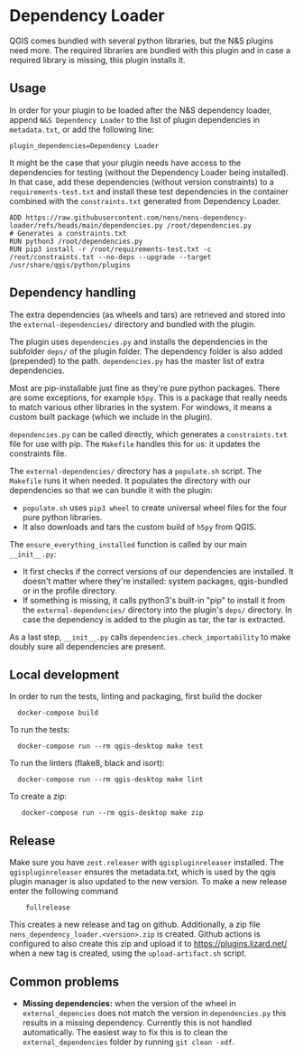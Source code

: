 # Dependency Loader

QGIS comes bundled with several python libraries, but the N&S plugins need more. The required libraries are bundled with this plugin and in case a required library is missing, this plugin installs it.

## Usage

In order for your plugin to be loaded after the N&S dependency loader, append `N&S Dependency Loader` to the list of plugin dependencies in `metadata.txt`, or add the following line:

```
plugin_dependencies=Dependency Loader
```

It might be the case that your plugin needs have access to the dependencies for testing (without the Dependency Loader being installed). In that case, add these dependencies (without version constraints) to a `requirements-test.txt` and install these test dependencies in the container combined with the `constraints.txt` generated from Dependency Loader.

```
ADD https://raw.githubusercontent.com/nens/nens-dependency-loader/refs/heads/main/dependencies.py /root/dependencies.py
# Generates a constraints.txt
RUN python3 /root/dependencies.py
RUN pip3 install -r /root/requirements-test.txt -c /root/constraints.txt --no-deps --upgrade --target /usr/share/qgis/python/plugins
```

## Dependency handling

The extra dependencies (as wheels and tars) are retrieved and stored into the
`external-dependencies/` directory and bundled with the plugin. 

The plugin uses `dependencies.py` and installs the dependencies in the subfolder `deps/` of
the plugin folder. The dependency folder is also added (prepended) to the path. `dependencies.py` has the master list of extra dependencies.

Most are pip-installable just fine as they're pure python packages. There are some exceptions, for example `h5py`. This is a package that really needs to match various other libraries in the system. For windows, it means a custom built package (which we include in the plugin).

`dependencies.py` can be called directly, which generates a `constraints.txt` file for use with pip. The `Makefile` handles this for us: it updates the constraints file.

The `external-dependencies/` directory has a `populate.sh` script. The `Makefile` runs it when needed. It populates the directory with our dependencies so that we can bundle it with the plugin:

- `populate.sh` uses `pip3 wheel` to create universal wheel files for the
  four pure python libraries.
- It also downloads and tars the custom build of `h5py` from QGIS.

The `ensure_everything_installed` function is called by our main `__init__.py`:

- It first checks if the correct versions of our dependencies are
  installed. It doesn't matter where they're installed: system packages,
  qgis-bundled or in the profile directory.
- If something is missing, it calls python3's built-in "pip" to install it
  from the `external-dependencies/` directory into the plugin's `deps/` directory. In case
  the dependency is added to the plugin as tar, the tar is extracted.

As a last step, `__init__.py` calls `dependencies.check_importability` to make doubly sure all dependencies are present.

## Local development

In order to run the tests, linting and packaging, first build the docker
```
  docker-compose build
```
To run the tests:
```
  docker-compose run --rm qgis-desktop make test
```
To run the linters (flake8, black and isort):
```
  docker-compose run --rm qgis-desktop make lint
```
To create a zip:
```
   docker-compose run --rm qgis-desktop make zip
```
## Release

Make sure you have `zest.releaser` with `qgispluginreleaser` installed. The
`qgispluginreleaser` ensures the metadata.txt, which is used by the qgis plugin
manager is also updated to the new version. To make a new release enter the following
command
```
    fullrelease
```

This creates a new release and tag on github. Additionally, a zip file
`nens_dependency_loader.<version>.zip` is created. Github actions is configured to also
create this zip and upload it to https://plugins.lizard.net/ when a new tag is
created, using the `upload-artifact.sh` script.


## Common problems

* **Missing dependencies:** when the version of the wheel in `external_depencies` does not match the version in `dependencies.py` this results in a missing dependency. Currently this is not handled automatically. The easiest way to fix this is to clean the `external_dependencies` folder by running `git clean -xdf`.